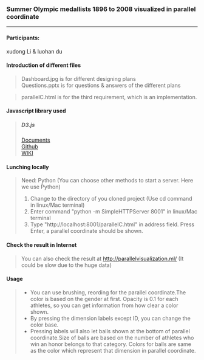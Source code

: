 ### Summer Olympic medallists 1896 to 2008 visualized in parallel coordinate
- - -
#### Participants:
xudong Li & luohan du
#### Introduction of different files
> Dashboard.jpg is for different designing plans   
> Questions.pptx is for questions & answers of the different plans

>parallelC.html is for the third requirement, which is an implementation.

#### Javascript library used
>##### D3.js   
>[Documents](https://d3js.org/)   
>[Github](https://github.com/d3/d3)   
>[WIKI](https://zh.wikipedia.org/wiki/D3.js)
#### Lunching locally
> Need: Python (You can choose other methods to start a server. Here we use Python)   
> 1. Change to the directory of you cloned project (Use cd command in linux/Mac terminal)
> 2. Enter command "python -m SimpleHTTPServer 8001" in linux/Mac terminal
> 3. Type "http://localhost:8001/parallelC.html" in
address field. Press Enter, a parallel coordinate should be shown.
#### Check the result in Internet
>You can also check the result at http://parallelvisualization.ml/ (It could be slow due to the huge data)

#### Usage
>+ You can use brushing, reording for the parallel coordinate.The color is based on the gender at first. Opacity is 0.1 for each athletes, so you can get information from how clear a color shown.
>+ By pressing the dimension labels except ID, you can change the color base. 
>+ Pressing labels will also let balls shown at the bottom of parallel coordinate.Size of balls are based on the number of athletes who win an honor belongs to that category. Colors for balls are same as the color which represent that dimension in parallel coordinate.
